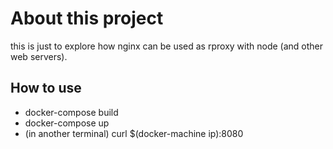 # About this project

this is just to explore how nginx can be used as rproxy with node (and other web servers).

## How to use

- docker-compose build
- docker-compose up
- (in another terminal) curl $(docker-machine ip):8080
